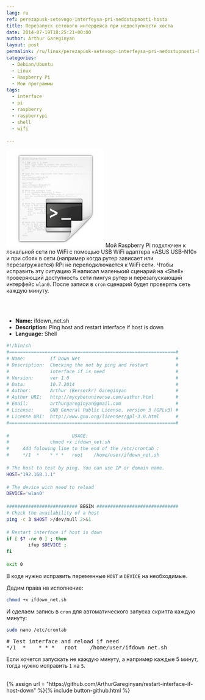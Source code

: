 ```yaml
---
lang: ru
ref: perezapusk-setevogo-interfeysa-pri-nedostupnosti-hosta
title: Перезапуск сетевого интерфейса при недоступности хоста
date: 2014-07-19T18:25:21+00:00
author: Arthur Gareginyan
layout: post
permalink: /ru/linux/perezapusk-setevogo-interfeysa-pri-nedostupnosti-hosta.html
categories:
  - Debian/Ubuntu
  - Linux
  - Raspberry Pi
  - Мои программы
tags:
  - interface
  - pi
  - raspberry
  - raspberrypi
  - shell
  - wifi

---
```


![thumb](/images/thumbnail/bash.png)
Мой Raspberry Pi подключен к локальной сети по WiFi с помощью USB WiFi адаптера «ASUS USB-N10» и при сбоях в сети (например когда рутер зависает или перезагружается) RPi не переподключается к WiFi сети. Чтобы исправить эту ситуацию Я написал маленький сценарий на «Shell» проверяющий доступность сети пингуя рутер и перезапускающий интерфейс `wlan0`. После записи в `cron` сценарий будет проверять сеть каждую минуту.

<br><br>

* **Name:** ifdown_net.sh
* **Description:** Ping host and restart interface if host is down
* **Language:** Shell

```bash
#!/bin/sh
#=============================================================#
# Name:         If Down Net                                   #
# Description:  Checking the net by ping and restart          #
#               interface if is need                          #
# Version:      ver 1.0                                       #
# Data:         10.7.2014                                     #
# Author:       Arthur (Berserkr) Gareginyan                  #
# Author URI:   http://mycyberuniverse.com/author.html        #
# Email:        arthurgareginyan@gmail.com                    #
# License:      GNU General Public License, version 3 (GPLv3) #
# License URI:  http://www.gnu.org/licenses/gpl-3.0.html      #
#=============================================================#

#                       USAGE:
#               chmod +x ifdown_net.sh
#     Add folowing line to the end of the /etc/crontab :
#     */1  *    * * *   root    /home/user/ifdown_net.sh

# The host to test by ping. You can use IP or domain name.
HOST="192.168.1.1"

# The device wich need to reload
DEVICE='wlan0'

########################## BEGIN ##############################
# Check the availability of a host
ping -c 3 $HOST >/dev/null 2>&1

# Restart interface if host is down
if [ $? -ne 0 ] ; then
        ifup $DEVICE ; 
fi

exit 0
```

В коде нужно исправить переменные `HOST` и `DEVICE` на необходимые.

Дадим права на исполнение:

```sh
chmod +x ifdown_net.sh
```

И сделаем запись в `cron` для автоматического запуска скрипта каждую минуту:

```sh
sudo nano /etc/crontab
```

<pre>
# Test interface and reload if need
*/1  *    * * *   root    /home/user/ifdown_net.sh
</pre>

Если хочется запускать не каждую минуту, а например каждые 5 минут, тогда нужно исправить `1` на `5`.

<br/>
{% assign url = "https://github.com/ArthurGareginyan/restart-interface-if-host-down" %}{% include button-github.html %}
